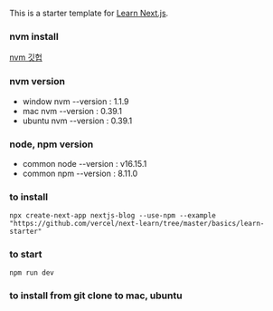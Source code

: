 This is a starter template for [Learn Next.js](https://nextjs.org/learn).

### nvm install
[nvm 깃헙](https://github.com/nvm-sh/nvm)

### nvm version
- window nvm --version : 1.1.9
- mac nvm --version : 0.39.1
- ubuntu nvm --version : 0.39.1

### node, npm version
- common node --version : v16.15.1
- common npm --version : 8.11.0

### to install
```shell
npx create-next-app nextjs-blog --use-npm --example "https://github.com/vercel/next-learn/tree/master/basics/learn-starter"
```

### to start
```shell
npm run dev
```

### to install from git clone to mac, ubuntu
```shell

```
